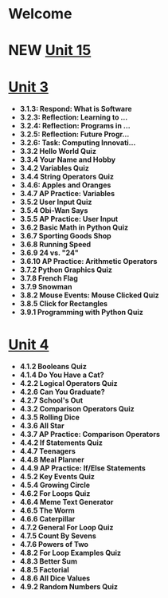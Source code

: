 # Welcome

# NEW [Unit 15](https://github.com/tseytsud/codehs/blob/main/Unit%203.md#unit-15)

# [Unit 3](https://github.com/tseytsud/codehs/blob/main/Unit%203.md#unit-3)
- **3.1.3: Respond: What is Software**
- **3.2.3: Reflection: Learning to …**
- **3.2.4: Reflection: Programs in …**
- **3.2.5: Reflection: Future Progr…**
- **3.2.6: Task: Computing Innovati…**
- **3.3.2 Hello World Quiz**
- **3.3.4 Your Name and Hobby**
- **3.4.2 Variables Quiz**
- **3.4.4 String Operators Quiz**
- **3.4.6: Apples and Oranges**
- **3.4.7 AP Practice: Variables**
- **3.5.2 User Input Quiz**
- **3.5.4 Obi-Wan Says**
- **3.5.5 AP Practice: User Input**
- **3.6.2 Basic Math in Python Quiz**
- **3.6.7 Sporting Goods Shop**
- **3.6.8 Running Speed**
- **3.6.9 24 vs. "24"**
- **3.6.10 AP Practice: Arithmetic Operators**
- **3.7.2 Python Graphics Quiz**
- **3.7.8 French Flag**
- **3.7.9 Snowman**
- **3.8.2 Mouse Events: Mouse Clicked Quiz**
- **3.8.5 Click for Rectangles**
- **3.9.1 Programming with Python Quiz**

# [Unit 4](https://github.com/tseytsud/codehs/blob/main/Unit%203.md#unit-4)

- **4.1.2 Booleans Quiz**
- **4.1.4 Do You Have a Cat?**
- **4.2.2 Logical Operators Quiz**
- **4.2.6 Can You Graduate?**
- **4.2.7 School's Out**
- **4.3.2 Comparison Operators Quiz**
- **4.3.5 Rolling Dice**
- **4.3.6 All Star**
- **4.3.7 AP Practice: Comparison Operators**
- **4.4.2 If Statements Quiz**
- **4.4.7 Teenagers**
- **4.4.8 Meal Planner**
- **4.4.9 AP Practice: If/Else Statements**
- **4.5.2 Key Events Quiz**
- **4.5.4 Growing Circle**
- **4.6.2 For Loops Quiz**
- **4.6.4 Meme Text Generator**
- **4.6.5 The Worm**
- **4.6.6 Caterpillar**
- **4.7.2 General For Loop Quiz**
- **4.7.5 Count By Sevens**
- **4.7.6 Powers of Two**
- **4.8.2 For Loop Examples Quiz**
- **4.8.3 Better Sum**
- **4.8.5 Factorial**
- **4.8.6 All Dice Values**
- **4.9.2 Random Numbers Quiz**

